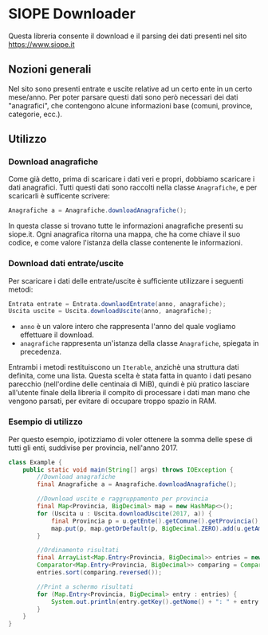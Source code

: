 # SIOPE Downloader
Questa libreria consente il download e il parsing dei dati presenti nel sito https://www.siope.it

## Nozioni generali
Nel sito sono presenti entrate e uscite relative ad un certo ente in un certo mese/anno. Per poter parsare questi dati sono però necessari dei dati "anagrafici", che contengono alcune informazioni base (comuni, province, categorie, ecc.).

## Utilizzo

### Download anagrafiche
Come già detto, prima di scaricare i dati veri e propri, dobbiamo scaricare i dati anagrafici. Tutti questi dati sono raccolti nella classe `Anagrafiche`, e per scaricarli è sufficente scrivere:
```java
Anagrafiche a = Anagrafiche.downloadAnagrafiche();
```
In questa classe si trovano tutte le informazioni anagrafiche presenti su siope.it.
Ogni anagrafica ritorna una mappa, che ha come chiave il suo codice, e come valore l'istanza della classe contenente le informazioni.

### Download dati entrate/uscite
Per scaricare i dati delle entrate/uscite è sufficiente utilizzare i seguenti metodi: 
```java
Entrata entrate = Entrata.downlaodEntrate(anno, anagrafiche);
Uscita uscite = Uscita.downloadUscite(anno, anagrafiche);
```
* `anno` è un valore intero che rappresenta l'anno del quale vogliamo effettuare il download.
* `anagrafiche` rappresenta un'istanza della classe `Anagrafiche`, spiegata in precedenza.

Entrambi i metodi restituiscono un `Iterable`, anzichè una struttura dati definita, come una lista. 
Questa scelta è stata fatta in quanto i dati pesano parecchio (nell'ordine delle centinaia di MiB), quindi è più pratico lasciare all'utente finale della libreria il compito di processare i dati man mano che vengono parsati, per evitare di occupare troppo spazio in RAM.

### Esempio di utilizzo
Per questo esempio, ipotizziamo di voler ottenere la somma delle spese di tutti gli enti, suddivise per provincia, nell'anno 2017.

```java
class Example {
    public static void main(String[] args) throws IOException {
        //Download anagrafiche
        final Anagrafiche a = Anagrafiche.downloadAnagrafiche();

        //Download uscite e raggruppamento per provincia
        final Map<Provincia, BigDecimal> map = new HashMap<>();
        for (Uscita u : Uscita.downloadUscite(2017, a)) {
            final Provincia p = u.getEnte().getComune().getProvincia();
            map.put(p, map.getOrDefault(p, BigDecimal.ZERO).add(u.getAmount()));
        }

        //Ordinamento risultati
        final ArrayList<Map.Entry<Provincia, BigDecimal>> entries = new ArrayList<>(map.entrySet());
        Comparator<Map.Entry<Provincia, BigDecimal>> comparing = Comparator.comparing(Map.Entry::getValue);
        entries.sort(comparing.reversed());

        //Print a schermo risultati
        for (Map.Entry<Provincia, BigDecimal> entry : entries) {
            System.out.println(entry.getKey().getNome() + ": " + entry.getValue().toPlainString() + "€");
        }
    }
}
```
